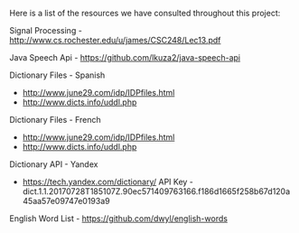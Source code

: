 Here is a list of the resources we have consulted throughout this project:

Signal Processing - http://www.cs.rochester.edu/u/james/CSC248/Lec13.pdf

Java Speech Api - https://github.com/lkuza2/java-speech-api

Dictionary Files - Spanish
* http://www.june29.com/idp/IDPfiles.html
* http://www.dicts.info/uddl.php

Dictionary Files - French
* http://www.june29.com/idp/IDPfiles.html
* http://www.dicts.info/uddl.php

Dictionary API - Yandex
* https://tech.yandex.com/dictionary/
API Key - dict.1.1.20170728T185107Z.90ec571409763166.f186d1665f258b67d120a45aa57e09747e0193a9

English Word List - https://github.com/dwyl/english-words
